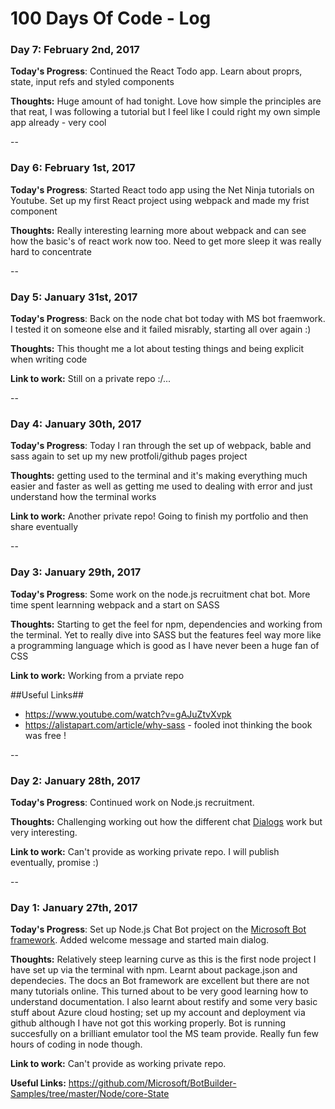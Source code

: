 # 100 Days Of Code - Log

### Day 7: February 2nd, 2017

**Today's Progress**: Continued the React Todo app. Learn about proprs, state, input refs and styled components

**Thoughts:** Huge amount of had tonight. Love how simple the principles are that reat, I was following a tutorial but I feel like I could right my own simple app already - very cool

--

### Day 6: February 1st, 2017

**Today's Progress**: Started React todo app using the Net Ninja tutorials on Youtube. Set up my first React project using webpack and made my frist component

**Thoughts:** Really interesting learning more about webpack and can see how the basic's of react work now too. Need to get more sleep it was really hard to concentrate

--

### Day 5: January 31st, 2017

**Today's Progress**: Back on the node chat bot today with MS bot fraemwork. I tested it on someone else and it failed misrably, starting all over again :)

**Thoughts:** This thought me a lot about testing things and being explicit when writing code

**Link to work:** Still on a private repo :/...

--

### Day 4: January 30th, 2017

**Today's Progress**: Today I ran through the set up of webpack, bable and sass again to set up my new protfoli/github pages project

**Thoughts:** getting used to the terminal and it's making everything much easier and faster as well as getting me used to dealing with error and just understand how the terminal works

**Link to work:** Another private repo! Going to finish my portfolio and then share eventually

--

### Day 3: January 29th, 2017

**Today's Progress**: Some work on the node.js recruitment chat bot. More time spent learnning webpack and a start on SASS

**Thoughts:** Starting to get the feel for npm, dependencies and working from the terminal. Yet to really dive into SASS but the features feel way more like a programming language which is good as I have never been a huge fan of CSS

**Link to work:** Working from a prviate repo

##Useful Links##

* https://www.youtube.com/watch?v=gAJuZtvXvpk
* https://alistapart.com/article/why-sass - fooled inot thinking the book was free !

--

### Day 2: January 28th, 2017

**Today's Progress**: Continued work on Node.js recruitment.

**Thoughts:** Challenging working out how the different chat [Dialogs](https://docs.botframework.com/en-us/node/builder/chat/dialogs/) work but very interesting.

**Link to work:** Can't provide as working private repo. I will publish eventually, promise :)

--

### Day 1: January 27th, 2017

**Today's Progress**: Set up Node.js Chat Bot project on the [Microsoft Bot framework](https://dev.botframework.com/). Added welcome message and started main dialog.

**Thoughts:** Relatively steep learning curve as this is the first node project I have set up via the terminal with npm. Learnt about package.json and dependecies. The docs an Bot framework are excellent but there are not many tutorials online. This turned about to be very good learning how to understand documentation. I also learnt about restify and some very basic stuff about Azure cloud hosting; set up my account and deployment via github although I have not got this working properly. Bot is running succesfully on a brilliant emulator tool the MS team provide. Really fun few hours of coding in node though.

**Link to work:** Can't provide as working private repo.

**Useful Links:** https://github.com/Microsoft/BotBuilder-Samples/tree/master/Node/core-State

